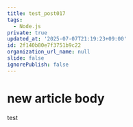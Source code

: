 ```yaml
---
title: test_post017
tags:
  - Node.js
private: true
updated_at: '2025-07-07T21:19:23+09:00'
id: 2f140b80e7f3751b9c22
organization_url_name: null
slide: false
ignorePublish: false
---
```

# new article body
test
